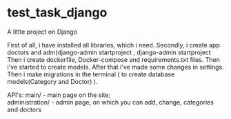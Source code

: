 # test_task_django
A little project on Django

First of all, i have installed all libraries, which i need. Secondly, i create app doctors and adm(django-admin  startproject <doctors>, django-admin  startproject <adm>
Then i create dockerfile, Docker-compose and requirements.txt files. Then i've started to create models. After that i've made some changes in settings.
Then i make migrations in the terminal ( to create database models(Category and Doctor) ).

API's:
  main/ - main page on the site;  
      administration/ - admin page, on which you can add, change, categories and doctors
